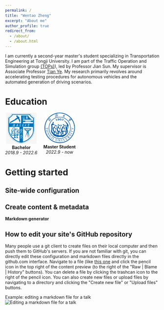 ```yaml
---
permalink: /
title: "Wentao Zheng"
excerpt: "About me"
author_profile: true
redirect_from: 
  - /about/
  - /about.html
---
```


I am currently a second-year master's student specializing in Transportation Engineering at Tongji University. I am part of the Traffic Operation and Simulation group [(TOPs)](https://tops.tongji.edu.cn/)), led by Professor Jian Sun. My supervisor is Associate Professor [Tian Ye](https://tops.tongji.edu.cn/info/1031/1185.htm). My research primarily revolves around accelerating testing procedures for autonomous vehicles and the automated generation of driving scenarios.

Education
======

<div style="float: left; margin-right: 20px; text-align: center;">
  <img src="../images/swjtu.png" alt="southwest jiaotong university Logo" width="100"/>
  <div><strong>Bachelor</strong></div>
  <div><em>2018.9 - 2022.6</em></div>
</div>

<div style="float: left; margin-right: 20px; text-align: center;">
  <img src="../images/tongji.png" alt="tongji Logo" width="100"/>
  <div><strong>Master Student</strong></div>
  <div><em>2022.9 - now</em></div>
</div>

<!-- Clear floats after the columns -->
<div style="clear: both;"></div>

Getting started
======


Site-wide configuration
------


Create content & metadata
------


**Markdown generator**


How to edit your site's GitHub repository
------
Many people use a git client to create files on their local computer and then push them to GitHub's servers. If you are not familiar with git, you can directly edit these configuration and markdown files directly in the github.com interface. Navigate to a file (like [this one](https://github.com/academicpages/academicpages.github.io/blob/master/_talks/2012-03-01-talk-1.md) and click the pencil icon in the top right of the content preview (to the right of the "Raw | Blame | History" buttons). You can delete a file by clicking the trashcan icon to the right of the pencil icon. You can also create new files or upload files by navigating to a directory and clicking the "Create new file" or "Upload files" buttons. 

Example: editing a markdown file for a talk
![Editing a markdown file for a talk](/images/editing-talk.png)
